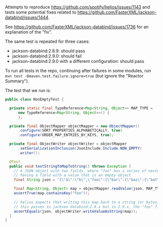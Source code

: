 Attempts to reproduce https://github.com/spotify/helios/issues/1143 and tests
some potential fixes related to
https://github.com/FasterXML/jackson-databind/issues/1444.

See https://github.com/FasterXML/jackson-databind/issues/1736 for an
explanation of the "fix".

The same test is repeated for three cases:

- jackson-databind:2.8.9: should pass
- jackson-databind:2.9.0: should fail
- jackson-databind:2.9.0 with a different configuration: should pass

To run all tests in the repo, continuing after failures in some modules, run
`mvn test -Dmaven.test.failure.ignore=true` (but ignore the "Reactor Summary").

The test that we run is:

```java
public class NonEmptyTest {

  private static final TypeReference<Map<String, Object>> MAP_TYPE =
      new TypeReference<Map<String, Object>>() {
      };

  private final ObjectMapper objectMapper = new ObjectMapper()
      .configure(SORT_PROPERTIES_ALPHABETICALLY, true)
      .configure(ORDER_MAP_ENTRIES_BY_KEYS, true);

  private final ObjectWriter objectWriter = objectMapper
      .setSerializationInclusion(JsonInclude.Include.NON_EMPTY)
      .writer();

  @Test
  public void testStringToMapToString() throws Exception {
    // A JSON object with two fields, where "foo" has a series of nested fields with the leaf entry 
    // having a field with a value that is an empty object
    final String json = "{\"a\":\"b\",\"foo\":{\"bar\":{\"baz\":{\"bat\":{}}}}}";

    final Map<String, Object> map = objectMapper.readValue(json, MAP_TYPE);
    assertTrue(map.containsKey("foo"));
    
    // helios expects that writing this map back to a string (or bytes) will give the original input
    // this passes in jackson-databind:2.8.x but in 2.9.x, the "foo" field is omitted.
    assertEquals(json, objectWriter.writeValueAsString(map));
  }
}
```
